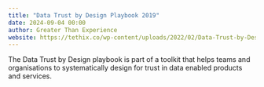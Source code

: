```yaml
---
title: "Data Trust by Design Playbook 2019"
date: 2024-09-04 00:00
author: Greater Than Experience
website: https://tethix.co/wp-content/uploads/2022/02/Data-Trust-by-Design_2019_FirstEdition.pdf
---
```


The Data Trust by Design playbook is part of a toolkit that helps teams and organisations to systematically design for trust in data enabled products and services.